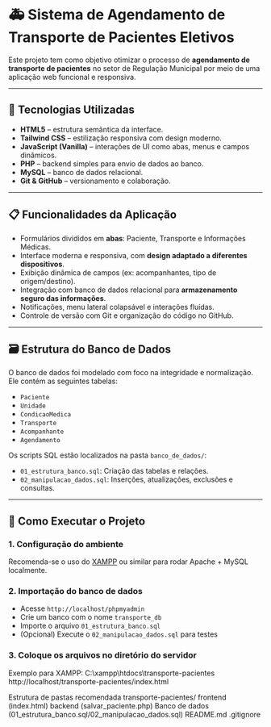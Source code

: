 # 🚑 Sistema de Agendamento de Transporte de Pacientes Eletivos

Este projeto tem como objetivo otimizar o processo de **agendamento de transporte de pacientes** no setor de Regulação Municipal por meio de uma aplicação web funcional e responsiva.

---

## 🧩 Tecnologias Utilizadas

- **HTML5** – estrutura semântica da interface.
- **Tailwind CSS** – estilização responsiva com design moderno.
- **JavaScript (Vanilla)** – interações de UI como abas, menus e campos dinâmicos.
- **PHP** – backend simples para envio de dados ao banco.
- **MySQL** – banco de dados relacional.
- **Git & GitHub** – versionamento e colaboração.

---

## 📋 Funcionalidades da Aplicação

- Formulários divididos em **abas**: Paciente, Transporte e Informações Médicas.
- Interface moderna e responsiva, com **design adaptado a diferentes dispositivos**.
- Exibição dinâmica de campos (ex: acompanhantes, tipo de origem/destino).
- Integração com banco de dados relacional para **armazenamento seguro das informações**.
- Notificações, menu lateral colapsável e interações fluídas.
- Controle de versão com Git e organização do código no GitHub.

---

## 🗃️ Estrutura do Banco de Dados

O banco de dados foi modelado com foco na integridade e normalização. Ele contém as seguintes tabelas:

- `Paciente`
- `Unidade`
- `CondicaoMedica`
- `Transporte`
- `Acompanhante`
- `Agendamento`

Os scripts SQL estão localizados na pasta `banco_de_dados/`:

- `01_estrutura_banco.sql`: Criação das tabelas e relações.
- `02_manipulacao_dados.sql`: Inserções, atualizações, exclusões e consultas.

---

## 🚀 Como Executar o Projeto

### 1. Configuração do ambiente

Recomenda-se o uso do [XAMPP](https://www.apachefriends.org/pt_br/index.html) ou similar para rodar Apache + MySQL localmente.

### 2. Importação do banco de dados

- Acesse `http://localhost/phpmyadmin`
- Crie um banco com o nome `transporte_db`
- Importe o arquivo `01_estrutura_banco.sql`
- (Opcional) Execute o `02_manipulacao_dados.sql` para testes

### 3. Coloque os arquivos no diretório do servidor

Exemplo para XAMPP:
C:\xampp\htdocs\transporte-pacientes\
http://localhost/transporte-pacientes/index.html

Estrutura de pastas recomendada
transporte-pacientes/
frontend (index.html)
backend (salvar_paciente.php)
Banco de dados (01_estrutura_banco.sql/02_manipulacao_dados.sql)
README.md
.gitignore
